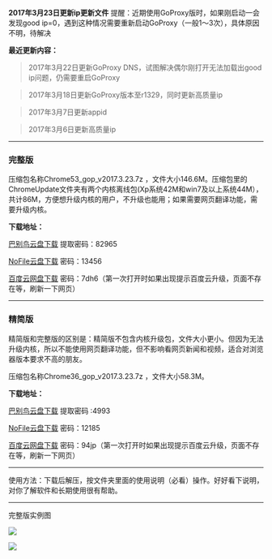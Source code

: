 **2017年3月23日更新ip更新文件** 提醒：近期使用GoProxy版时，如果刚启动一会发现good ip=0，遇到这种情况需要重新启动GoProxy（一般1～3次），具体原因不明，待解决


**最近更新内容：**

> 2017年3月22日更新GoProxy DNS，试图解决偶尔刚打开无法加载出good ip问题，仍需要重启GoProxy

> 2017年3月18日更新GoProxy版本至r1329，同时更新高质量ip

> 2017年3月7日更新appid

> 2017年3月6日更新高质量ip


***

### 完整版

压缩包名称Chrome53_gop_v2017.3.23.7z ，文件大小146.6M。压缩包里的ChromeUpdate文件夹有两个内核离线包(Xp系统42M和win7及以上系统44M），共计86M，方便想升级内核的用户，不升级也能用；如果需要网页翻译功能，需要升级内核。

**下载地址：**

[巴别鸟云盘下载](http://www.babel.cc/share.do?s=8760038674563672) 提取密码：82965

[NoFile云盘下载](https://www.NoFile.io/f/X9NCq7ouYNH) 密码：13456

[百度云网盘下载](http://pan.baidu.com/s/1i5p5iCH) 密码：7dh6（第一次打开时如果出现提示百度云升级，页面不存在等，刷新一下网页）


***
### 精简版

精简版和完整版的区别是：精简版不包含内核升级包，文件大小更小。但因为无法升级内核，所以不能使用网页翻译功能，但不影响看网页新闻和视频，适合对浏览器版本要求不高的朋友。

压缩包名称Chrome36_gop_v2017.3.23.7z ，文件大小58.3M。

**下载地址：**

[巴别鸟云盘下载](http://www.babel.cc/share.do?s=6676993195411605) 提取密码 :4993

[NoFile云盘下载](https://www.NoFile.io/f/83aC75Py6Wy) 密码：12185

[百度云网盘下载](http://pan.baidu.com/s/1o8qaVqU) 密码：94jp（第一次打开时如果出现提示百度云升级，页面不存在等，刷新一下网页）

***

使用方法：下载后解压，按文件夹里面的使用说明（必看）操作。好好看下说明，对你了解软件和长期使用很有帮助。

***
完整版实例图

![](https://raw.githubusercontent.com/Alvin9999/pac2/master/goagent综合版使用1.png)

![](https://raw.githubusercontent.com/Alvin9999/pac2/master/GOP1.png)
